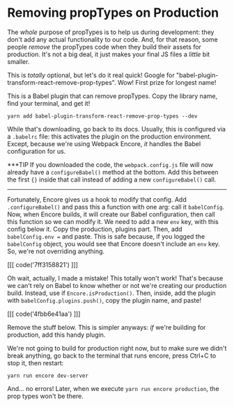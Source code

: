 # Removing propTypes on Production

The *whole* purpose of propTypes is to help us during development: they don't add
any actual functionality to our code. And, for that reason, some people *remove*
the propTypes code when they build their assets for production. It's not a big deal,
it just makes your final JS files a *little* bit smaller.

This is *totally* optional, but let's do it real quick! Google for
"babel-plugin-transform-react-remove-prop-types". Wow! First prize for longest name!

This is a Babel plugin that can remove propTypes. Copy the library name, find your
terminal, and get it!

```terminal
yarn add babel-plugin-transform-react-remove-prop-types --dev
```

While that's downloading, go back to its docs. Usually, this is configured via a
`.babelrc` file: this activates the plugin on the production environment. Except,
because we're using Webpack Encore, *it* handles the Babel configuration for us.

***TIP
If you downloaded the code, the `webpack.config.js` file will now already
have a `configureBabel()` method at the bottom. Add this between the first `{}`
inside that call instead of adding a new `configureBabel()` call.
***

Fortunately, Encore gives us a hook to modify that config. Add `.configureBabel()`
and pass this a function with one arg: call it `babelConfig`. Now, when Encore builds,
it will create our Babel configuration, then call this function so we can modify
it. We need to add a new `env` key, with this config below it. Copy the production,
plugins part. Then, add `babelConfig.env =` and paste. This is safe because, if
you logged the `babelConfig` object, you would see that Encore doesn't include an
`env` key. So, we're not overriding anything.

[[[ code('7ff3158821') ]]]

Oh wait, actually, I made a mistake! This totally won't work! That's because we can't
rely on Babel to know whether or not we're creating our production build. Instead,
use if `Encore.isProduction()`. Then, inside, add the plugin with
`babelConfig.plugins.push()`, copy the plugin name, and paste!

[[[ code('4fbb6e41aa') ]]]

Remove the stuff below. This is simpler anyways: *if* we're building for production,
add this handy plugin.

We're not going to build for production right now, but to make sure we didn't
break anything, go back to the terminal that runs encore, press Ctrl+C to stop
it, then restart:

```terminal-silent
yarn run encore dev-server
```

And... no errors! Later, when we execute `yarn run encore production`, the prop
types won't be there.
